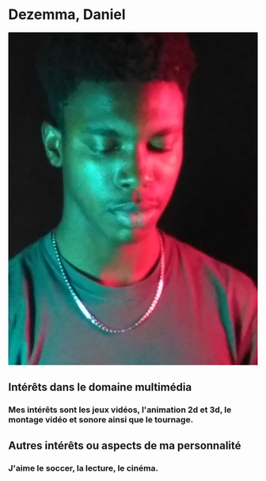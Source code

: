 # Dezemma, Daniel
![photo de moi](photographie.md/photo_moi_2023.jpg)
## Intérêts dans le domaine multimédia
### Mes intérêts sont les jeux vidéos, l'animation 2d et 3d, le montage vidéo et sonore ainsi que le tournage.
## Autres intérêts ou aspects de ma personnalité 
### J'aime le soccer, la lecture, le cinéma.
